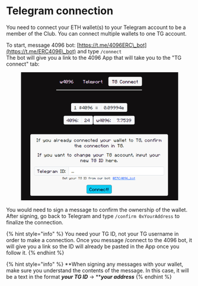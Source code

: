 # Telegram connection

You need to connect your ETH wallet(s) to your Telegram account to be a member of the Club. You can connect multiple wallets to one TG account.

To start, message 4096 bot: [https://t.me/4096ERC\_bot](https://t.me/ERC4096\_bot) and type `/connect`\
The bot will give you a link to the 4096 App that will take you to the "TG connect" tab:

<figure><img src="../.gitbook/assets/image.png" alt="" width="512"><figcaption></figcaption></figure>

You would need to sign a message to confirm the ownership of the wallet. After signing, go back to Telegram and type `/confirm 0xYourAddress` to finalize the connection.

{% hint style="info" %}
You need your TG ID, not your TG username in order to make a connection. Once you message /connect to the 4096 bot, it will give you a link so the ID will already be pasted in the App once you follow it.
{% endhint %}

{% hint style="info" %}
**When signing any messages with your wallet, make sure you understand the contents of the message. In this case, it will be a text in the format **_**your TG ID**_** -> **_**your address**_
{% endhint %}

